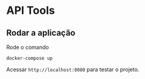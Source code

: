 # API Tools

## Rodar a aplicação

Rode o comando

`docker-compose up`

Acessar `http://localhost:8080` para testar o projeto.